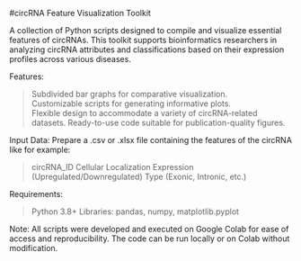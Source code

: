 #circRNA Feature Visualization Toolkit

A collection of Python scripts designed to compile and visualize essential features of circRNAs. This toolkit supports bioinformatics researchers in analyzing circRNA attributes and classifications based on their expression profiles across various diseases.

Features:
> Subdivided bar graphs for comparative visualization.  
> Customizable scripts for generating informative plots.  
> Flexible design to accommodate a variety of circRNA-related datasets.
> Ready-to-use code suitable for publication-quality figures.

Input Data:
Prepare a .csv or .xlsx file containing the features of the circRNA like for example:
> circRNA_ID
> Cellular Localization
> Expression (Upregulated/Downregulated)
>Type (Exonic, Intronic, etc.)

Requirements:
> Python 3.8+
> Libraries: pandas, numpy, matplotlib.pyplot

Note:
All scripts were developed and executed on Google Colab for ease of access and reproducibility. The code can be run locally or on Colab without modification.
